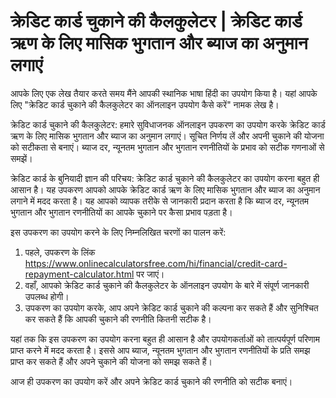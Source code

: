 क्रेडिट कार्ड चुकाने की कैलकुलेटर | क्रेडिट कार्ड ऋण के लिए मासिक भुगतान और ब्याज का अनुमान लगाएं
=================================================================================================

आपके लिए एक लेख तैयार करते समय मैंने आपकी स्थानिक भाषा हिंदी का उपयोग किया है। यहां आपके लिए "क्रेडिट कार्ड चुकाने की कैलकुलेटर का ऑनलाइन उपयोग कैसे करें" नामक लेख है।

क्रेडिट कार्ड चुकाने की कैलकुलेटर: हमारे सुविधाजनक ऑनलाइन उपकरण का उपयोग करके क्रेडिट कार्ड ऋण के लिए मासिक भुगतान और ब्याज का अनुमान लगाएं। सूचित निर्णय लें और अपनी चुकाने की योजना को सटीकता से बनाएं। ब्याज दर, न्यूनतम भुगतान और भुगतान रणनीतियों के प्रभाव को सटीक गणनाओं से समझें।

क्रेडिट कार्ड के बुनियादी ज्ञान की परिचय: क्रेडिट कार्ड चुकाने की कैलकुलेटर का उपयोग करना बहुत ही आसान है। यह उपकरण आपको आपके क्रेडिट कार्ड ऋण के लिए मासिक भुगतान और ब्याज का अनुमान लगाने में मदद करता है। यह आपको व्यापक तरीके से जानकारी प्रदान करता है कि ब्याज दर, न्यूनतम भुगतान और भुगतान रणनीतियों का आपके चुकाने पर कैसा प्रभाव पड़ता है।

इस उपकरण का उपयोग करने के लिए निम्नलिखित चरणों का पालन करें:

1. पहले, उपकरण के लिंक <https://www.onlinecalculatorsfree.com/hi/financial/credit-card-repayment-calculator.html> पर जाएं।
2. वहाँ, आपको क्रेडिट कार्ड चुकाने की कैलकुलेटर के ऑनलाइन उपयोग के बारे में संपूर्ण जानकारी उपलब्ध होगी।
3. उपकरण का उपयोग करके, आप अपने क्रेडिट कार्ड चुकाने की कल्पना कर सकते हैं और सुनिश्चित कर सकते हैं कि आपकी चुकाने की रणनीति कितनी सटीक है।

यहां तक कि इस उपकरण का उपयोग करना बहुत ही आसान है और उपयोगकर्ताओं को तात्पर्यपूर्ण परिणाम प्राप्त करने में मदद करता है। इससे आप ब्याज, न्यूनतम भुगतान और भुगतान रणनीतियों के प्रति समझ प्राप्त कर सकते हैं और अपने चुकाने की योजना को समझ सकते हैं।

आज ही उपकरण का उपयोग करें और अपने क्रेडिट कार्ड चुकाने की रणनीति को सटीक बनाएं।